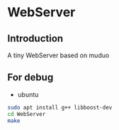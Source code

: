 # WebServer

## Introduction

A tiny WebServer based on muduo

## For debug

- ubuntu

```bash
sudo apt install g++ libboost-dev
cd WebServer
make
```
